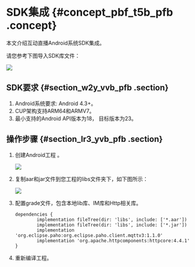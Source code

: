 # SDK集成 {#concept_pbf_t5b_pfb .concept}

本文介绍互动直播Android系统SDK集成。

请您参考下图导入SDK库文件：

![](http://static-aliyun-doc.oss-cn-hangzhou.aliyuncs.com/assets/img/20909/154061481114337_zh-CN.png)

## SDK要求 {#section_w2y_vvb_pfb .section}

1.  Android系统要求: Android 4.3+。
2.  CUP架构支持ARM64和ARMV7。
3.  最小支持的Android API版本为18， 目标版本为23。

## 操作步骤 {#section_lr3_yvb_pfb .section}

1.  创建Android工程 。

    ![](http://static-aliyun-doc.oss-cn-hangzhou.aliyuncs.com/assets/img/20909/154061481114338_zh-CN.png)

2.  复制aar和jar文件到您工程的libs文件夹下，如下图所示：

    ![](http://static-aliyun-doc.oss-cn-hangzhou.aliyuncs.com/assets/img/20909/154061481114339_zh-CN.png)

3.  配置grade文件，包含本地lib库、IM库和Http相关库。

    ```
    dependencies {
            implementation fileTree(dir: 'libs', include: ['*.aar'])
            implementation fileTree(dir: 'libs', include: ['*.jar'])
            implementation 'org.eclipse.paho:org.eclipse.paho.client.mqttv3:1.1.0'
            implementation 'org.apache.httpcomponents:httpcore:4.4.1'
    }
    ```

4.  重新编译工程。

